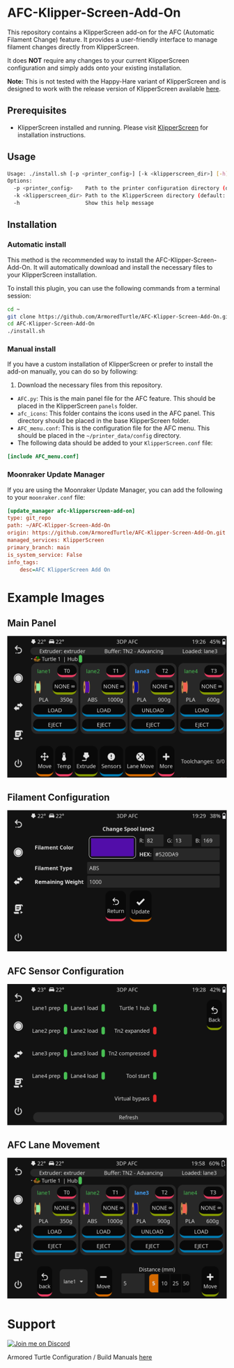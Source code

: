 # AFC-Klipper-Screen-Add-On
This repository contains a KlipperScreen add-on for the AFC (Automatic Filament Change) feature. It provides a 
user-friendly interface to manage filament changes directly from KlipperScreen.

It does **NOT** require any changes to your current KlipperScreen configuration and simply adds onto your existing 
installation.

**Note:** This is not tested with the Happy-Hare variant of KlipperScreen and is designed to work with the 
release version of KlipperScreen available [here](https://klipperscreen.readthedocs.io/en/latest/).

## Prerequisites

- KlipperScreen installed and running. Please visit [KlipperScreen](https://klipperscreen.readthedocs.io/en/latest/) 
  for installation instructions.

## Usage

```bash
Usage: ./install.sh [-p <printer_config>] [-k <klipperscreen_dir>] [-h]
Options:
  -p <printer_config>    Path to the printer configuration directory (default: $HOME/printer_data/config)
  -k <klipperscreen_dir> Path to the KlipperScreen directory (default: $HOME/KlipperScreen)
  -h                     Show this help message
```

<a name="installation"></a>
## Installation

### Automatic install

This method is the recommended way to install the AFC-Klipper-Screen-Add-On. It will automatically download
and install the necessary files to your KlipperScreen installation.

To install this plugin, you can use the following commands from a terminal session:

```bash
cd ~
git clone https://github.com/ArmoredTurtle/AFC-Klipper-Screen-Add-On.git
cd AFC-Klipper-Screen-Add-On
./install.sh
```

### Manual install

If you have a custom installation of KlipperScreen or prefer to install the add-on manually, you can do so by following:
1. Download the necessary files from this repository.

- `AFC.py`: This is the main panel file for the AFC feature. This should be placed in the KlipperScreen `panels` folder.
- `afc_icons`: This folder contains the icons used in the AFC panel. This directory should be placed in the base 
  KlipperScreen folder.
- `AFC_menu.conf`: This is the configuration file for the AFC menu. This should be placed in the `~/printer_data/config` 
  directory.
- The following data should be added to your `KlipperScreen.conf` file:
```ini
[include AFC_menu.conf]
```

### Moonraker Update Manager

If you are using the Moonraker Update Manager, you can add the following to your `moonraker.conf` file:

```ini
[update_manager afc-klipperscreen-add-on]
type: git_repo
path: ~/AFC-Klipper-Screen-Add-On
origin: https://github.com/ArmoredTurtle/AFC-Klipper-Screen-Add-On.git
managed_services: KlipperScreen
primary_branch: main
is_system_service: False
info_tags:
    desc=AFC KlipperScreen Add On
```

# Example Images
## Main Panel

![Main Panel](Images/main_afc_panel.png)

## Filament Configuration 
![Filament Configuration](Images/afc_manual_filament_set.png)

## AFC Sensor Configuration
![AFC Sensor Configuration](Images/afc_sensors.png)

## AFC Lane Movement
![AFC Lane Movement](Images/afc_lane_move.png)

# Support

[![Join me on Discord](https://discord.com/api/guilds/1229586267671629945/widget.png?style=banner2)](https://discord.gg/eT8zc3bvPR)

Armored Turtle Configuration / Build Manuals [here](https://armoredturtle.xyz/)
